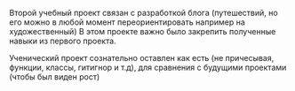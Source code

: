 Второй учебный проект связан с разработкой блога (путешествий, но его можно в любой момент переориентировать например на художественный) В этом проекте важно было закрепить полученные навыки из первого проекта.

Ученический проект сознательно оставлен как есть (не причесывая, функции, классы, гитигнор и т.д), для сравнения с будущими проектами (чтобы был виден рост)
